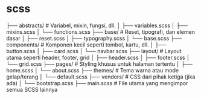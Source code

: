 # scss

├── abstracts/       # Variabel, mixin, fungsi, dll.
│   ├── variables.scss
│   ├── mixins.scss
│   └── functions.scss
├── base/            # Reset, tipografi, dan elemen dasar
│   ├── reset.scss
│   ├── typography.scss
│   └── base.scss
├── components/      # Komponen kecil seperti tombol, kartu, dll.
│   ├── button.scss
│   ├── card.scss
│   └── navbar.scss
├── layout/          # Layout utama seperti header, footer, grid
│   ├── header.scss
│   ├── footer.scss
│   └── grid.scss
├── pages/           # Styling khusus untuk halaman tertentu
│   ├── home.scss
│   └── about.scss
├── themes/          # Tema warna atau mode gelap/terang
│   └── default.scss
├── vendors/         # CSS dari pihak ketiga (jika ada)
│   └── bootstrap.scss
├── main.scss        # File utama yang mengimpor semua SCSS lainnya
